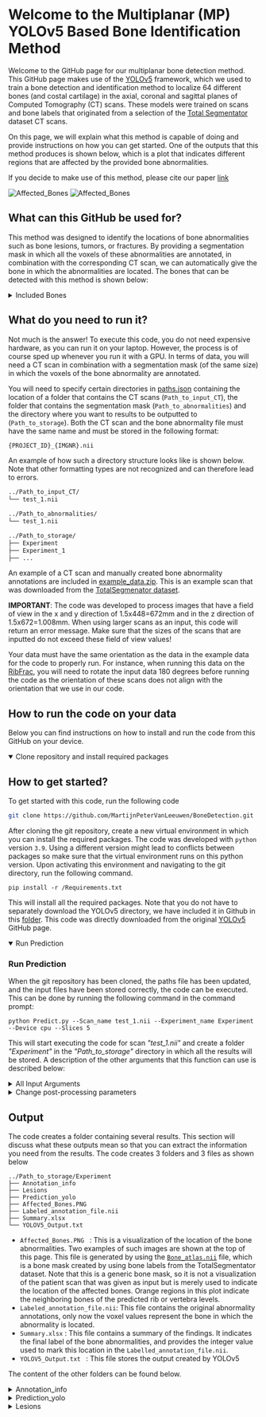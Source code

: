 # Welcome to the Multiplanar (MP) YOLOv5 Based Bone Identification Method
Welcome to the GitHub page for our multiplanar bone detection method. This GitHub page makes use of the [YOLOv5](https://github.com/ultralytics/yolov5) framework, which we used to train a bone detection and identification method to localize 64 different bones (and costal cartilage) in the axial, coronal and sagittal planes of Computed Tomography (CT) scans. These models were trained on scans and bone labels that originated from a selection of the [Total Segmentator](https://github.com/wasserth/TotalSegmentator) dataset CT scans. 

On this page, we will explain what this method is capable of doing and provide instructions on how you can get started. One of the outputs that this method produces is shown below, which is a plot that indicates different regions that are affected by the provided bone abnormalities.

 If you decide to make use of this method, please cite our paper [link]()

![Affected_Bones](https://github.com/user-attachments/assets/d931d1bb-9668-4da4-8730-1b7b68ec0f9e)
![Affected_Bones](https://github.com/user-attachments/assets/c0436b66-c9d5-4e7b-990b-056f6fc0c3de)

## What can this GitHub be used for? 
This method was designed to identify the locations of bone abnormalities such as bone lesions, tumors, or fractures. By providing a segmentation mask in which all the voxels of these abnormalities are annotated, in combination with the corresponding CT scan, we can automatically give the bone in which the abnormalities are located. The bones that can be detected with this method is shown below:

<details>
<summary> Included Bones </summary>

- Skull
- Spine $^1$
- Clavicula $^2$
- Scapula $^2$
- Humeri $^2$
- Ribs $^1$ $^2$
- Sternum
- Sacrum
- Hip 
- Femur $^2$ 
- Costal cartilage
  
$^1$: Makes a distinction between bone levels,
$^2$: Makes a distinction between left and right

For the ribs and the vertebrae, the method also provides the exact bone level in which the abnormality is located. However, the method is less precise when predicting an exact level, but is much better when estimating a range of 3 bone levels (predicted level + neighboring bone levels). We therefore also provide the option to return a range of bone labels for these methods.
</details>

## What do you need to run it? 
Not much is the answer! To execute this code, you do not need expensive hardware, as you can run it on your laptop. However, the process is of course sped up whenever you run it with a GPU. In terms of data, you will need a CT scan in combination with a segmentation mask (of the same size) in which the voxels of the bone abnormality are annotated.  

You will need to specify certain directories in [paths.json](https://github.com/MartijnPeterVanLeeuwen/BoneDetection/blob/main/paths.json) containing the location of a folder that contains the CT scans (```Path_to_input_CT```), the folder that contains the segmentation mask (```Path_to_abnormalities```) and the directory where you want to results to be outputted to (```Path_to_storage```). Both the CT scan and the bone abnormality file must have the same name and must be stored in the following format:
```sh
{PROJECT_ID}_{IMGNR}.nii
```
An example of how such a directory structure looks like is shown below. Note that other formatting types are not recognized and can therefore lead to errors. 

```sh
../Path_to_input_CT/
└── test_1.nii

../Path_to_abnormalities/
└── test_1.nii

../Path_to_storage/
├── Experiment 
├── Experiment_1
├── ...
```

An example of a CT scan and manually created bone abnormality annotations are included in [example_data.zip](https://github.com/MartijnPeterVanLeeuwen/BoneDetection/blob/main/example_data.zip). This is an example scan that was downloaded from the [TotalSegmenator dataset](https://zenodo.org/records/10047292). 

**IMPORTANT**: The code was developed to process images that have a field of view in the x and y direction of 1.5x448=672mm and in the z direction of 1.5x672=1.008mm. When using larger scans as an input, this code will return an error message. Make sure that the sizes of the scans that are inputted do not exceed these field of view values! 

Your data must have the same orientation as the data in the example data for the code to properly run. For instance, when running this data on the [RibFrac](https://ribfrac.grand-challenge.org/), you will need to rotate the input data 180 degrees before running the code as the orientation of these scans does not align with the orientation that we use in our code. 

## How to run the code on your data
Below you can find instructions on how to install and run the code from this GitHub on your device.
<details open>

<summary>Clone repository and install required packages </summary>

## How to get started? 
To get started with this code, run the following code
```sh
git clone https://github.com/MartijnPeterVanLeeuwen/BoneDetection.git
```
After cloning the git repository, create a new virtual environment in which you can install the required packages. The code was developed with ```python``` version ```3.9```. Using a different version might lead to conflicts between packages so make sure that the virtual environment runs on this python version. Upon activating this environment and navigating to the git directory, run the following command. 
```
pip install -r /Requirements.txt
```
This will install all the required packages. Note that you do not have to separately download the YOLOv5 directory, we have included it in Github in this [folder](https://github.com/MartijnPeterVanLeeuwen/BoneDetection/tree/main/utils/Model). This code was directly downloaded from the original [YOLOv5](https://github.com/ultralytics/yolov5) GitHub page.
</details>


<details open>

<summary> Run Prediction </summary>

### Run Prediction 
When the git repository has been cloned, the paths file has been updated, and the input files have been stored correctly, the code can be executed. This can be done by running the following command in the command prompt:
```
python Predict.py --Scan_name test_1.nii --Experiment_name Experiment --Device cpu --Slices 5
```
This will start executing the code for scan *"test_1.nii"* and create a folder *"Experiment"* in the *"Path_to_storage"* directory in which all the results will be stored. A description of the other arguments that this function can use is described below: 

<details>

<summary> All Input Arguments </summary>

- ``` --Scan_name ``` :  The name of the scan and the annotation file on which the code will be applied ``` (no Default)```
- ```--Label_name```: The name of the annotation file that contains the labeled bone abnormalities. If this argument is not explicitly called, the label file name is assumed to equal the scan file name (```Default= None```).
- ``` --Experiment_name ``` :  The name of the folder in which all the results will be stored (```Default= Experiment```)
- ``` --Device ``` :  CUDA device, i.e., '0' or '0,1,2,3' or 'cpu' (```Default= cpu```)
- ``` --Slices ``` :  Number of slices per plane on which you want to run the models (```Default= 3```)
- ``` --Rotate_input ``` :  Indicate the number of times the input should be rotated 90 degrees (```Default= 0```)
- ``` --Flip_input ``` : Indicate the axis of the input data that you would like to flip (```Default=False```)
- ``` --IoU ``` :  The maximum IoU used during inference given to the YOLOv5 model (```Default=0.75```)
- ``` --Minimal_TH ``` :  The minimal threshold for the bounding box predictions. Predictions below this threshold are removed (```Default=0.75```)
- ``` --Dont_save_prediction_images ```** : Indicate if you want to remove the prediction PNG images to reduce the memory usage (Action argument, ```Default=False```)
- ``` --No_inference ```** :  Indicate if you do not want to run inference (Action argument, ```Default=False```)
- ``` --Mute ```** :  Indicate if you want to mute the printing of statements during inference (Action argument, ```Default=False```)
- ``` --Remove_2D_bone_overview ```** :  Indicate if you do not want to create the "Affected_Bones.PNG" image  (Action argument, ```Default=False```)
- ```--Finalize_inference"```**: If you do not want to tweak any parameters, these parameters will remove all files that are not needed anymore. (Action argument, ```Default=False```)
- ``` --Switch_left_right```** : Indicate if you want to switch the orientation of left and right. (Action argument, ```Default=False```)
- ```--Mute_text_in_plot```** : Can be used to remove all plotting in the ```Affected_Bones.PNG``` (Action argument, ```Default=False```)
- ```--Reduce_labels```**: Removes the level of the vertebrae and rib labels in the ```Summary.xlsx``` file and gives all abnormalities in the spine and ribs a value of ```100``` and ```101``` in the  ```Labeld_annotation_file.nii```(Action argument, ```Default=False```)

** = To put these arguments in effect, simply add them as arguments to the input data

Note that if you run this code multiple times, it will create new folders called ```Experiment_x``` with x going up to 10 to prevent overwriting previous results. 
</details>

</details>

<details>

<summary>Change post-processing parameters </summary>

### Change prediction parameters without running inference
If you have already run the bone detection models but would like to change the post-processing parameters, such as ```--IoU ``` of ```--Minimal_TH ```, you can do so by adding the following inputs:
```
python Predict.py --Scan_name test_1.nii --Experiment_name Experiment --No_inference --IoU 0.5 --Minimal_TH 0.5

```
In this example, the results from the folder ```Experiment``` are used, only now an ```--IoU``` of ```0.5``` and ```--Minimal_TH```of ```0.5``` is used. Make sure that you use the correct ```--Experiment_name``` file. This is ofcourse not necessary, but it illustrates that you can rerun the code without needing to rerun all the predictions. 

</details>

## Output
The code creates a folder containing several results. This section will discuss what these outputs mean so that you can extract the information you need from the results. The code creates 3 folders and 3 files as shown below
```
../Path_to_storage/Experiment
├── Annotation_info
├── Lesions
├── Prediction_yolo
├── Affected_Bones.PNG
├── Labeled_annotation_file.nii
├── Summary.xlsx
└── YOLOV5_Output.txt

```
- ```Affected_Bones.PNG ``` : This is a visualization of the location of the bone abnormalities. Two examples of such images are shown at the top of this page. This file is generated by using the [```Bone_atlas.nii```](https://github.com/MartijnPeterVanLeeuwen/BoneDetection/blob/main/Bone_atlas.nii) file, which is a bone mask created by using bone labels from the TotalSegmentator dataset. Note that this is a generic bone mask, so it is not a visualization of the patient scan that was given as input but is merely used to indicate the location of the affected bones. Orange regions in this plot indicate the neighboring bones of the predicted rib or vertebra levels.
-  ```Labeled_annotation_file.nii```: This file contains the original abnormality annotations, only now the voxel values represent the bone in which the abnormality is located.
- ``` Summary.xlsx ``` : This file contains a summary of the findings. It indicates the final label of the bone abnormalities, and provides the integer value used to mark this location in the ```Labelled_annotation_file.nii```.
-  ```YOLOV5_Output.txt ``` : This file stores the output created by YOLOv5

The content of the other folders can be found below.
<details>

<summary>Annotation_info </summary>

### Annotation_info
```
../Annotation_info
├── Segmentation_masks─────────────────────├──Labels_Axial─────── ├── 1_1_-1_test_1_x_y_z.png
├── Lesion_centroids.json                  ├──Labels_Coronal      ├── 1_1_0_test_1_x_y_z.png
└── Transformed_Lesion_centroids.xlsx      └──Labels_Sagital      ├── 1_1_1_test_1_x_y_z.png
                                                                  ├── 2_1_-1_test_1_x_y_z.png
                                                                  ├── ...
```
- ```Lesion_centroids.json ``` : Centroid of each lesion in the annotation file after rotating and flipping.
- ```Transformed_Lesion_centroids.xlsx ``` :  Centroids of the lesions after applying scaling, rotation, and flipping (if necessary).  
- ```Segmentation_masks ``` : This folder contains images of the annotation masks of the bone abnormalities. These are used to determine what bounding box overlaps with the annotated bone abnormality.

The ground truth images are structured in a certain format:   ```1_1_-1_test_1_x_y_z.png``` The first number describes the lesion number, and the second shows the integer value that belongs to the annotation mask. The ```-1``` refers to the relative position of the slice to the centroid of the bone lesion. The  ```x```,  ```y```, and ```z``` values indicate the scaled coordinates of the annotation in the input scan.

</details>

<details>

<summary>Prediction_yolo </summary>

### Prediction_yolo
```
../Prediction_yolo
├── Axial ────── ├── labels────────────────────────├── 1_1_-1_test_1_x_y_z.txt
├── Coronal      ├── 1_1_-1_test_1_x_y_z.png       ├── 1_1_0_test_1_x_y_z.txt
└── Sagital      ├── 1_1_0_test_1_x_y_z.png        ├── 1_1_1_test_1_x_y_z.txt
                 ├── 1_1_1_test_1_x_y_z.png        ├── 2_1_-1_test_1_x_y_z.txt  
                 ├── 2_1_-1_test_1_x_y_z.png       ├── ...  
                 ├── ...
```  
This folder contains the raw YOLOv5 output, including the prediction images and the label files describing the bounding boxes' location and label. These outputs are included for each plane. If you do not want to have the PNG images stored, use the ``` --Dont_save_prediction_images ``` command when running the code.

</details>

<details>

<summary>Lesions </summary>

### Lesions
```
../Lesions
├── Lesion_1_1 ────── ├── Dataframe_Axial.xlsx
├── Lesion_2_1        ├── Dataframe_Coronal.xlsx
├── ...               └── Dataframe_Sagital.xlsx

```
This folder contains a separate folder for each lesion in the annotation file. These folders contain ```.xlsx``` files with the selected bone label for each input image, including the outputted probability by YOLOv5. This is done for all 3 planes.

</details>


